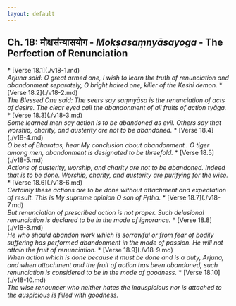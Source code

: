 ```yaml
---
layout: default
---
```

<!---
Text can be **bold**, _italic_, or ~~strikethrough~~.

[Link to another page](./another-page.html)

There should be whitespace between paragraphs.

There should be whitespace between paragraphs. We recommend including a README, or a file with information about your project.
--->
## Ch. 18: मोक्षसंन्यासयोग - <em> Mokṣasaṃnyāsayoga </em> - The Perfection of Renunciation
<div class="move" style="position:relative;min-width:960px">
 <p style="position: absolute;right:0;top:0"><a href="../gita.html">List of Chapters</a></p>
</div>
* [Verse 18.1](./v18-1.md) <br>
<em>Arjuna said: O great armed one, I wish to learn the truth of renunciation and abandonment separately, O bright haired one, killer of the Keshi demon.</em>
* [Verse 18.2](./v18-2.md) <br>
<em>The Blessed One said: The seers say saṃnyāsa is the renunciation of acts of desire. The clear eyed call the abandonment of all fruits of action tyāga.</em>
* [Verse 18.3](./v18-3.md) <br>
<em>Some learned men say action is to be abandoned as evil. Others say that worship, charity, and austerity are not to be abandoned.</em>
* [Verse 18.4](./v18-4.md) <br>
<em>O best of Bharatas, hear My conclusion about abandonment . O tiger among men, abandonment is designated to be threefold.</em>
* [Verse 18.5](./v18-5.md) <br>
<em>Actions of austerity, worship, and charity are not to be abandoned. Indeed that is to be done. Worship, charity, and austerity are purifying for the wise.</em>
* [Verse 18.6](./v18-6.md) <br>
<em>Certainly these actions are to be done without attachment and expectation of result.
This is My supreme opinion O son of Pṛtha.</em>
* [Verse 18.7](./v18-7.md) <br>
<em>But renunciation of prescribed action is not proper. Such delusional renunciation
is declared to be in the mode of ignorance.</em>
* [Verse 18.8](./v18-8.md) <br>
<em>He who should abandon work which is sorrowful or from fear of bodily suffering
has performed abandonment in the mode of passion. He will not attain the fruit
of renunciation.</em>
* [Verse 18.9](./v18-9.md) <br>
<em>When action which is done because it must be done and is a duty, Arjuna, and
when attachment and the fruit of action has been abandoned, such renunciation
is considered to be in the mode of goodness.</em>
* [Verse 18.10](./v18-10.md) <br>
<em>The wise renouncer who neither hates the inauspicious nor is attached to the auspicious
is filled with goodness.</em>


<!---
## Header 2

> This is a blockquote following a header.
>
> When something is important enough, you do it even if the odds are not in your favor.

### Header 3

```js
// Javascript code with syntax highlighting.
var fun = function lang(l) {
  dateformat.i18n = require('./lang/' + l)
  return true;
}
```

```ruby
# Ruby code with syntax highlighting
GitHubPages::Dependencies.gems.each do |gem, version|
  s.add_dependency(gem, "= #{version}")
end
```

#### Header 4

*   This is an unordered list following a header.
*   This is an unordered list following a header.
*   This is an unordered list following a header.

##### Header 5

1.  This is an ordered list following a header.
2.  This is an ordered list following a header.
3.  This is an ordered list following a header.

###### Header 6

| head1        | head two          | three |
|:-------------|:------------------|:------|
| ok           | good swedish fish | nice  |
| out of stock | good and plenty   | nice  |
| ok           | good `oreos`      | hmm   |
| ok           | good `zoute` drop | yumm  |

### There's a horizontal rule below this.

* * *

### Here is an unordered list:

*   Item foo
*   Item bar
*   Item baz
*   Item zip

### And an ordered list:

1.  Item one
1.  Item two
1.  Item three
1.  Item four

### And a nested list:

- level 1 item
  - level 2 item
  - level 2 item
    - level 3 item
    - level 3 item
- level 1 item
  - level 2 item
  - level 2 item
  - level 2 item
- level 1 item
  - level 2 item
  - level 2 item
- level 1 item

### Small image

![Octocat](https://assets-cdn.github.com/images/icons/emoji/octocat.png)

### Large image

![Branching](https://guides.github.com/activities/hello-world/branching.png)


### Definition lists can be used with HTML syntax.

<dl>
<dt>Name</dt>
<dd>Godzilla</dd>
<dt>Born</dt>
<dd>1952</dd>
<dt>Birthplace</dt>
<dd>Japan</dd>
<dt>Color</dt>
<dd>Green</dd>
</dl>

```
Long, single-line code blocks should not wrap. They should horizontally scroll if they are too long. This line should be long enough to demonstrate this.
```

```
The final element.
```
--->
